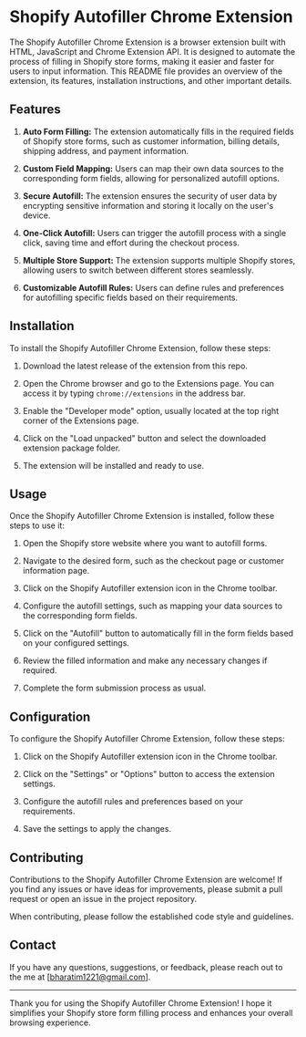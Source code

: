 # Shopify Autofiller Chrome Extension

The Shopify Autofiller Chrome Extension is a browser extension built with HTML, JavaScript and Chrome Extension API. It is designed to automate the process of filling in Shopify store forms, making it easier and faster for users to input information. This README file provides an overview of the extension, its features, installation instructions, and other important details.

## Features

1. **Auto Form Filling:** The extension automatically fills in the required fields of Shopify store forms, such as customer information, billing details, shipping address, and payment information.

2. **Custom Field Mapping:** Users can map their own data sources to the corresponding form fields, allowing for personalized autofill options.

3. **Secure Autofill:** The extension ensures the security of user data by encrypting sensitive information and storing it locally on the user's device.

4. **One-Click Autofill:** Users can trigger the autofill process with a single click, saving time and effort during the checkout process.

5. **Multiple Store Support:** The extension supports multiple Shopify stores, allowing users to switch between different stores seamlessly.

6. **Customizable Autofill Rules:** Users can define rules and preferences for autofilling specific fields based on their requirements.

## Installation

To install the Shopify Autofiller Chrome Extension, follow these steps:

1. Download the latest release of the extension from this repo.

2. Open the Chrome browser and go to the Extensions page. You can access it by typing `chrome://extensions` in the address bar.

3. Enable the "Developer mode" option, usually located at the top right corner of the Extensions page.

4. Click on the "Load unpacked" button and select the downloaded extension package folder.

5. The extension will be installed and ready to use.

## Usage

Once the Shopify Autofiller Chrome Extension is installed, follow these steps to use it:

1. Open the Shopify store website where you want to autofill forms.

2. Navigate to the desired form, such as the checkout page or customer information page.

3. Click on the Shopify Autofiller extension icon in the Chrome toolbar.

4. Configure the autofill settings, such as mapping your data sources to the corresponding form fields.

5. Click on the "Autofill" button to automatically fill in the form fields based on your configured settings.

6. Review the filled information and make any necessary changes if required.

7. Complete the form submission process as usual.

## Configuration

To configure the Shopify Autofiller Chrome Extension, follow these steps:

1. Click on the Shopify Autofiller extension icon in the Chrome toolbar.

2. Click on the "Settings" or "Options" button to access the extension settings.

3. Configure the autofill rules and preferences based on your requirements.

4. Save the settings to apply the changes.

## Contributing

Contributions to the Shopify Autofiller Chrome Extension are welcome! If you find any issues or have ideas for improvements, please submit a pull request or open an issue in the project repository.

When contributing, please follow the established code style and guidelines.


## Contact

If you have any questions, suggestions, or feedback, please reach out to the me at [bharatim1221@gmail.com].

---

Thank you for using the Shopify Autofiller Chrome Extension! I hope it simplifies your Shopify store form filling process and enhances your overall browsing experience.

